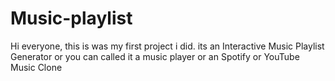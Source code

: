 # Music-playlist
Hi everyone, this is was my first project i did. its an Interactive Music Playlist Generator or you can called it a music player or an Spotify or YouTube Music Clone
